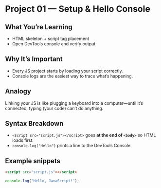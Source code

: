 # Project 01 — Setup & Hello Console
## What You’re Learning
- HTML skeleton + script tag placement
- Open DevTools console and verify output

## Why It’s Important
- Every JS project starts by loading your script correctly.
- Console logs are the easiest way to trace what’s happening.

## Analogy
Linking your JS is like plugging a keyboard into a computer—until it’s connected, typing (your code) can’t do anything.

## Syntax Breakdown
- `<script src="script.js"></script>` goes **at the end of `<body>`** so HTML loads first.
- `console.log("Hello")` prints a line to the DevTools Console.

## Example snippets
```html
<script src="script.js"></script>
```
```js
console.log("Hello, JavaScript!");
```
